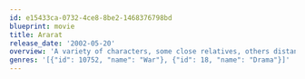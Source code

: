 ```yaml
---
id: e15433ca-0732-4ce8-8be2-1468376798bd
blueprint: movie
title: Ararat
release_date: '2002-05-20'
overview: 'A variety of characters, some close relatives, others distant strangers, are each affected by the making of a film about the Armenian Genocide of 1915.'
genres: '[{"id": 10752, "name": "War"}, {"id": 18, "name": "Drama"}]'
---
```

